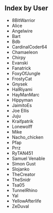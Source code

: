 ## Index by User
- 8BitWarrior
- Alice
- Angelwire
- Bart
- Bdb
- CardinalCoder64
- Chamaeleon
- Chirpy
- Evanski
- Fanatrick
- FoxyOfJungle
- FrostyCat
- Gnysek
- HalRiyami
- HayManMarc
- Hippyman
- JaimitoEs
- Joe Ellis
- Juju
- Kraifpatrik
- Lonewolff
- Mike
- Nacho_chicken
- Pfap
- Prrz
- RyTAN451
- Samuel Venable
- Simon Gust
- Slojanko
- TheCreator
- TheSnidr
- Tsa05
- TunnelRhino
- Yal
- YellowAfterlife
- ZeDuval